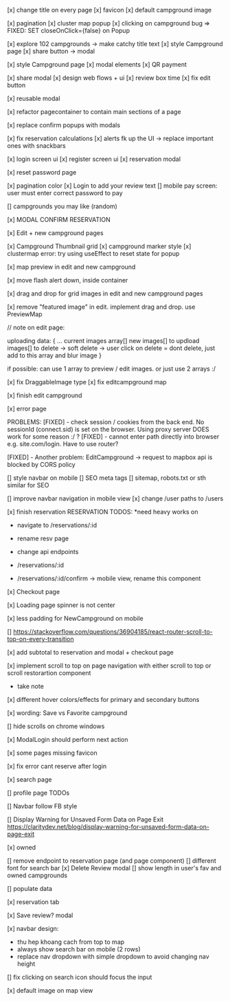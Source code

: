 [x] change title on every page
[x] favicon
[x] default campground image

[x] pagination
[x] cluster map popup
[x] clicking on campground bug => FIXED: SET closeOnClick={false} on Popup

[x] explore 102 campgrounds -> make catchy title text
[x] style Campground page
[x] share button -> modal

[x] style Campground page
[x] modal elements
[x] QR payment

[x] share modal
[x] design web flows + ui
[x] review box time
[x] fix edit button

[x] reusable modal

[x] refactor pagecontainer to contain main sections of a page

[x] replace confirm popups with modals

[x] fix reservation calculations
[x] alerts fk up the UI -> replace important ones with snackbars

[x] login screen ui
[x] register screen ui
[x] reservation modal

[x] reset password page

[x] pagination color
[x] Login to add your review text
[] mobile pay screen: user must enter correct password to pay

[] campgrounds you may like (random)

[x] MODAL CONFIRM RESERVATION

[x] Edit + new campground pages

[x] Campground Thumbnail grid
[x] campground marker style
[x] clustermap error: try using useEffect to reset state for popup

[x] map preview in edit and new campground

[x] move flash alert down, inside container

[x] drag and drop for grid images in edit and new campground pages

[x] remove "featured image" in edit. implement drag and drop. use PreviewMap

// note on edit page:

uploading data:
{
    ...
    current images array[]
    new images[] to updload
    images[] to delete -> soft delete -> user click on delete = dont delete, just add to this array and blur image 
}

if possible: can use 1 array to preview / edit images. or just use 2 arrays :/

[x] fix DraggableImage type
[x] fix editcampground map

[x] finish edit campground

[x] error page

PROBLEMS:
[FIXED] - check session / cookies from the back end. No sessionId (connect.sid) is set on the browser. Using proxy server DOES work for some reason :/ ?
[FIXED] - cannot enter path directly into browser e.g. site.com/login. Have to use router?

[FIXED] - Another problem: EditCampground -> request to mapbox api is blocked by CORS policy

[] style navbar on mobile
[] SEO meta tags
[] sitemap, robots.txt or sth similar for SEO

[] improve navbar navigation in mobile view
[x] change /user paths to /users

[x] finish reservation
RESERVATION TODOS:
*need heavy works on <Reservation />

- navigate to /reservations/:id
- rename resv page
- change api endpoints

- /reservations/:id
- /reservations/:id/confirm -> mobile view, rename this component

[x] Checkout page

[x] Loading page spinner is not center

[x] less padding for NewCampground on mobile

[] https://stackoverflow.com/questions/36904185/react-router-scroll-to-top-on-every-transition

[x] add subtotal to reservation 
and modal + checkout page

[x] implement scroll to top on page navigation with either scroll to top or scroll restorartion component 
+ take note

[x] different hover colors/effects for primary and secondary buttons

[x] wording: Save vs Favorite campground

[] hide scrolls on chrome windows

[x] ModalLogin should perform next action

[x] some pages missing favicon

[x] fix error cant reserve after login

[x] search page

[] profile page TODOs

[] Navbar follow FB style

[] Display Warning for Unsaved Form Data on Page Exit
https://claritydev.net/blog/display-warning-for-unsaved-form-data-on-page-exit

[x] owned

[] remove endpoint to reservation page (and page component)
[] different font for search bar
[x] Delete Review modal
[] show length in user's fav and owned campgrounds

[] populate data

[x] reservation tab

[x] Save review? modal

[x] navbar design:
- thu hep khoang cach from top to map
- always show search bar on mobile (2 rows)
- replace nav dropdown with simple dropdown to avoid changing nav height

[] fix clicking on search icon should focus the input

[x] default image on map view